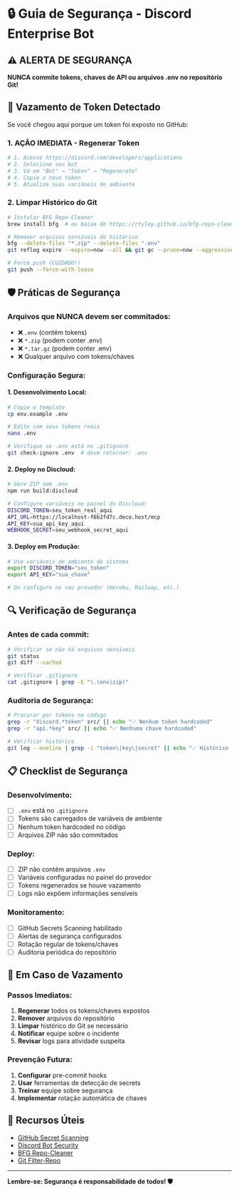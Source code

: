 # 🔒 Guia de Segurança - Discord Enterprise Bot

## ⚠️ ALERTA DE SEGURANÇA

**NUNCA commite tokens, chaves de API ou arquivos .env no repositório Git!**

## 🚨 Vazamento de Token Detectado

Se você chegou aqui porque um token foi exposto no GitHub:

### 1. **AÇÃO IMEDIATA - Regenerar Token**

```bash
# 1. Acesse https://discord.com/developers/applications
# 2. Selecione seu bot
# 3. Vá em "Bot" → "Token" → "Regenerate"
# 4. Copie o novo token
# 5. Atualize suas variáveis de ambiente
```

### 2. **Limpar Histórico do Git**

```bash
# Instalar BFG Repo-Cleaner
brew install bfg  # ou baixe de https://rtyley.github.io/bfg-repo-cleaner/

# Remover arquivos sensíveis do histórico
bfg --delete-files "*.zip" --delete-files ".env"
git reflog expire --expire=now --all && git gc --prune=now --aggressive

# Force push (CUIDADO!)
git push --force-with-lease
```

## 🛡️ Práticas de Segurança

### **Arquivos que NUNCA devem ser commitados:**

- ❌ `.env` (contém tokens)
- ❌ `*.zip` (podem conter .env)
- ❌ `*.tar.gz` (podem conter .env)
- ❌ Qualquer arquivo com tokens/chaves

### **Configuração Segura:**

#### **1. Desenvolvimento Local:**

```bash
# Copie o template
cp env.example .env

# Edite com seus tokens reais
nano .env

# Verifique se .env está no .gitignore
git check-ignore .env  # deve retornar: .env
```

#### **2. Deploy no Discloud:**

```bash
# Gere ZIP sem .env
npm run build:discloud

# Configure variáveis no painel do Discloud:
DISCORD_TOKEN=seu_token_real_aqui
API_URL=https://localhost-f6b2fd7c.deco.host/mcp
API_KEY=sua_api_key_aqui
WEBHOOK_SECRET=seu_webhook_secret_aqui
```

#### **3. Deploy em Produção:**

```bash
# Use variáveis de ambiente do sistema
export DISCORD_TOKEN="seu_token"
export API_KEY="sua_chave"

# Ou configure no seu provedor (Heroku, Railway, etc.)
```

## 🔍 Verificação de Segurança

### **Antes de cada commit:**

```bash
# Verificar se não há arquivos sensíveis
git status
git diff --cached

# Verificar .gitignore
cat .gitignore | grep -E "\.(env|zip)"
```

### **Auditoria de Segurança:**

```bash
# Procurar por tokens no código
grep -r "discord.*token" src/ || echo "✅ Nenhum token hardcoded"
grep -r "api.*key" src/ || echo "✅ Nenhuma chave hardcoded"

# Verificar histórico
git log --oneline | grep -i "token\|key\|secret" || echo "✅ Histórico limpo"
```

## 📋 Checklist de Segurança

### **Desenvolvimento:**

- [ ] `.env` está no `.gitignore`
- [ ] Tokens são carregados de variáveis de ambiente
- [ ] Nenhum token hardcoded no código
- [ ] Arquivos ZIP não são commitados

### **Deploy:**

- [ ] ZIP não contém arquivos `.env`
- [ ] Variáveis configuradas no painel do provedor
- [ ] Tokens regenerados se houve vazamento
- [ ] Logs não expõem informações sensíveis

### **Monitoramento:**

- [ ] GitHub Secrets Scanning habilitado
- [ ] Alertas de segurança configurados
- [ ] Rotação regular de tokens/chaves
- [ ] Auditoria periódica do repositório

## 🚨 Em Caso de Vazamento

### **Passos Imediatos:**

1. **Regenerar** todos os tokens/chaves expostos
2. **Remover** arquivos do repositório
3. **Limpar** histórico do Git se necessário
4. **Notificar** equipe sobre o incidente
5. **Revisar** logs para atividade suspeita

### **Prevenção Futura:**

1. **Configurar** pre-commit hooks
2. **Usar** ferramentas de detecção de secrets
3. **Treinar** equipe sobre segurança
4. **Implementar** rotação automática de chaves

## 🔗 Recursos Úteis

- [GitHub Secret Scanning](https://docs.github.com/en/code-security/secret-scanning)
- [Discord Bot Security](https://discord.com/developers/docs/topics/oauth2#bot-authorization-flow)
- [BFG Repo-Cleaner](https://rtyley.github.io/bfg-repo-cleaner/)
- [Git Filter-Repo](https://github.com/newren/git-filter-repo)

---

**Lembre-se: Segurança é responsabilidade de todos! 🛡️**
